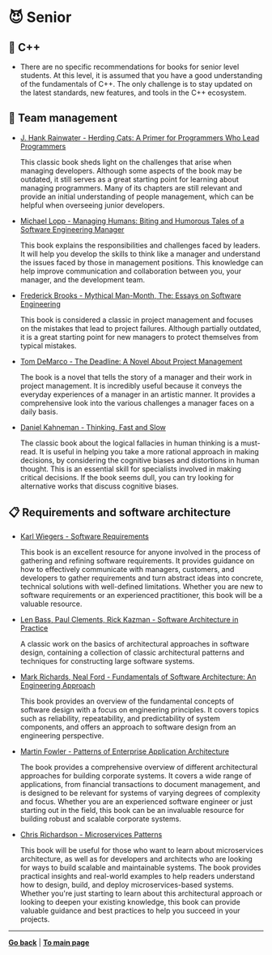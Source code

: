 # :smiling_imp: Senior

## :pencil: C++

- There are no specific recommendations for books for senior level students. At this level, it is assumed that you have a good understanding of the fundamentals of C++. The only challenge is to stay updated on the latest standards, new features, and tools in the C++ ecosystem.


## :muscle: Team management

- [J. Hank Rainwater - Herding Cats: A Primer for Programmers Who Lead Programmers ](https://www.amazon.com/Herding-Cats-Primer-Programmers-Lead/dp/1590590171)

    This classic book sheds light on the challenges that arise when managing developers. Although some aspects of the book may be outdated, it still serves as a great starting point for learning about managing programmers. Many of its chapters are still relevant and provide an initial understanding of people management, which can be helpful when overseeing junior developers.

- [Michael Lopp - Managing Humans: Biting and Humorous Tales of a Software Engineering Manager](https://www.amazon.com/Managing-Humans-Humorous-Software-Engineering/dp/1484221575)

    This book explains the responsibilities and challenges faced by leaders. It will help you develop the skills to think like a manager and understand the issues faced by those in management positions. This knowledge can help improve communication and collaboration between you, your manager, and the development team.

- [Frederick Brooks - Mythical Man-Month, The: Essays on Software Engineering](https://www.amazon.com/Mythical-Man-Month-Software-Engineering-Anniversary/dp/0201835959)

    This book is considered a classic in project management and focuses on the mistakes that lead to project failures. Although partially outdated, it is a great starting point for new managers to protect themselves from typical mistakes.

- [Tom DeMarco - The Deadline: A Novel About Project Management](https://www.amazon.com/Deadline-Novel-About-Project-Management-ebook/dp/B006MN4RAS)

    The book is a novel that tells the story of a manager and their work in project management. It is incredibly useful because it conveys the everyday experiences of a manager in an artistic manner. It provides a comprehensive look into the various challenges a manager faces on a daily basis.

- [Daniel Kahneman - Thinking, Fast and Slow](https://www.amazon.com/Thinking-Fast-Slow-Daniel-Kahneman/dp/0374533555)

    The classic book about the logical fallacies in human thinking is a must-read. It is useful in helping you take a more rational approach in making decisions, by considering the cognitive biases and distortions in human thought. This is an essential skill for specialists involved in making critical decisions. If the book seems dull, you can try looking for alternative works that discuss cognitive biases.


## :clipboard: Requirements and software architecture

- [Karl Wiegers - Software Requirements](https://www.amazon.com/Software-Requirements-Developer-Best-Practices/dp/0735679665)

    This book is an excellent resource for anyone involved in the process of gathering and refining software requirements. It provides guidance on how to effectively communicate with managers, customers, and developers to gather requirements and turn abstract ideas into concrete, technical solutions with well-defined limitations. Whether you are new to software requirements or an experienced practitioner, this book will be a valuable resource.

- [Len Bass, Paul Clements, Rick Kazman - Software Architecture in Practice](https://www.amazon.com/Software-Architecture-Practice-SEI-Engineering/dp/0136886094)

    A classic work on the basics of architectural approaches in software design, containing a collection of classic architectural patterns and techniques for constructing large software systems.

- [Mark Richards, Neal Ford - Fundamentals of Software Architecture: An Engineering Approach](https://www.amazon.com/Fundamentals-Software-Architecture-Comprehensive-Characteristics/dp/1492043451)

    This book provides an overview of the fundamental concepts of software design with a focus on engineering principles. It covers topics such as reliability, repeatability, and predictability of system components, and offers an approach to software design from an engineering perspective.

- [Martin Fowler - Patterns of Enterprise Application Architecture](https://www.amazon.com/Patterns-Enterprise-Application-Architecture-Martin/dp/0321127420)

    The book provides a comprehensive overview of different architectural approaches for building corporate systems. It covers a wide range of applications, from financial transactions to document management, and is designed to be relevant for systems of varying degrees of complexity and focus. Whether you are an experienced software engineer or just starting out in the field, this book can be an invaluable resource for building robust and scalable corporate systems.

- [Chris Richardson - Microservices Patterns](https://www.amazon.com/Microservices-Patterns-examples-Chris-Richardson/dp/1617294543)

    This book will be useful for those who want to learn about microservices architecture, as well as for developers and architects who are looking for ways to build scalable and maintainable systems. The book provides practical insights and real-world examples to help readers understand how to design, build, and deploy microservices-based systems. Whether you're just starting to learn about this architectural approach or looking to deepen your existing knowledge, this book can provide valuable guidance and best practices to help you succeed in your projects.

---

[**Go back**](Overview.md) | [**To main page**](../../README.md)